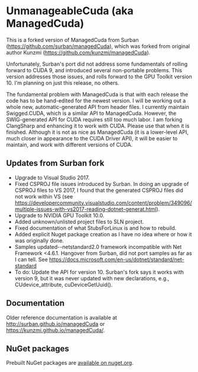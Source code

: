# UnmanageableCuda (aka ManagedCuda)

This is a forked version of ManagedCuda from Surban (https://github.com/surban/managedCuda),
which was forked from original author Kunzmi (https://github.com/kunzmi/managedCuda).

Unfortunately, Surban's port did not address some fundamentals of rolling forward to CUDA 9,
and introduced several non-portable problems. This version addresses those issues, and rolls forward
to the GPU Toolkit version 10. I'm planning on just this release, no others.

The fundamental problem with ManagedCuda is that with each release
the code has to be hand-edited for the newest version. I will be
working out a whole new, automatic-generated API from header files.
I currently maintain Swigged.CUDA, which is a similar API to ManagedCuda. However,
the SWIG-generated API for CUDA requires still too much labor. I am forking ClangSharp
and enhancing it to work with CUDA. Please use that when it is finished. Although
it is not as nice as ManagedCuda (it is a lower-level API, much closer in appearance to
the CUDA Driver API), it will be easier to maintain, and work with different versions
of CUDA.

## Updates from Surban fork

* Upgrade to Visual Studio 2017.
* Fixed CSPROJ file issues introduced by Surban. In doing an upgrade of CSPROJ files to VS 2017, I found
  that the generated CSPROJ files did not work within VS (see https://developercommunity.visualstudio.com/content/problem/349096/multiple-issues-with-vs2017-reading-dotnet-generat.html).
* Upgrade to NVIDIA GPU Toolkit 10.0.
* Added unknown/unlisted project files to SLN project.
* Fixed documentation of what StubsForLinux is and how to rebuild.
* Added explicit Nuget package creation as I have no idea where or how it was originally done.
* Samples updated--netstandard2.0 framework incompatible with Net Framework <4.6.1. Hangover from Surban, did not port samples as far as I can tell. See https://docs.microsoft.com/en-us/dotnet/standard/net-standard
* To do: Update the API for version 10. Surban's fork says it works with version 9, but it was never updated with new declarations, e.g., CUdevice_attribute, cuDeviceGetUuid().

## Documentation

Older reference documentation is available at <http://surban.github.io/managedCuda> or <https://kunzmi.github.io/managedCuda/>.

## NuGet packages

Prebuilt NuGet packages are [available on nuget.org](https://www.nuget.org/packages/UnmanageableCuda/).
